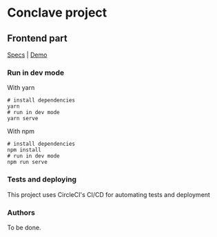 # Conclave project
## Frontend part

[Specs](https://docs.google.com/document/d/1SC1yU7h_dzKMrvta8UQ_C93Qi6DG-htlwyFYX4WFMVM/edit?usp=sharing) | [Demo](https://conclave.dev-ochka.ru/)

### Run in dev mode
With yarn
```
# install dependencies
yarn
# run in dev mode
yarn serve
```

With npm
```
# install dependencies
npm install
# run in dev mode
npm run serve
```

### Tests and deploying

This project uses CircleCI's CI/CD for automating tests and deployment 

### Authors

To be done.
